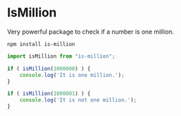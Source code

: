 # IsMillion
Very powerful package to check if a number is one million.

```shell
npm install is-million
```

```javascript
import isMillion from "is-million";

if ( isMillion(1000000) ) {
	console.log('It is one million.');
}

if ( isMillion(1000001) ) {
	console.log('It is not one million.');
}
```